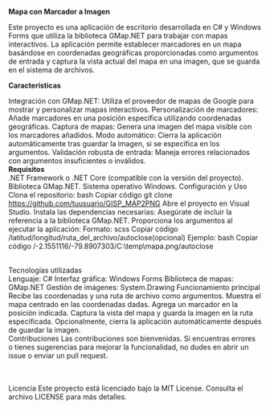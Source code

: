 <b>Mapa con Marcador a  Imagen</b>

Este proyecto es una aplicación de escritorio desarrollada en C# y Windows Forms que utiliza la biblioteca GMap.NET para trabajar con mapas interactivos. 
La aplicación permite establecer marcadores en un mapa basándose en coordenadas geográficas proporcionadas como argumentos de entrada y captura la vista actual del mapa en una imagen, que se guarda en el sistema de archivos.

<b>Características</b><br>

Integración con GMap.NET: Utiliza el proveedor de mapas de Google para mostrar y personalizar mapas interactivos.
Personalización de marcadores: Añade marcadores en una posición específica utilizando coordenadas geográficas.
Captura de mapas: Genera una imagen del mapa visible con los marcadores añadidos.
Modo automático: Cierra la aplicación automáticamente tras guardar la imagen, si se especifica en los argumentos.
Validación robusta de entrada: Maneja errores relacionados con argumentos insuficientes o inválidos.
<br>
<b>Requisitos</b><br>
.NET Framework o .NET Core (compatible con la versión del proyecto).
Biblioteca GMap.NET.
Sistema operativo Windows.
Configuración y Uso
<br>
Clona el repositorio:
bash
Copiar código
git clone https://github.com/tuusuario/GISP_MAP2PNG
Abre el proyecto en Visual Studio.
Instala las dependencias necesarias:
Asegúrate de incluir la referencia a la biblioteca GMap.NET.
Proporciona los argumentos al ejecutar la aplicación:
Formato:
scss
Copiar código
/latitud/longitud/ruta_del_archivo/autoclose(opcional)
Ejemplo:
bash
Copiar código
/-2.1551116/-79.8907303/C:\temp\mapa.png/autoclose

<br>
Tecnologías utilizadas
<br>
Lenguaje: C#
Interfaz gráfica: Windows Forms
Biblioteca de mapas: GMap.NET
Gestión de imágenes: System.Drawing
Funcionamiento principal
Recibe las coordenadas y una ruta de archivo como argumentos.
Muestra el mapa centrado en las coordenadas dadas.
Agrega un marcador en la posición indicada.
Captura la vista del mapa y guarda la imagen en la ruta especificada.
Opcionalmente, cierra la aplicación automáticamente después de guardar la imagen.
<br>
Contribuciones
Las contribuciones son bienvenidas. Si encuentras errores o tienes sugerencias para mejorar la funcionalidad, no dudes en abrir un issue o enviar un pull request.

<br><br>
Licencia
Este proyecto está licenciado bajo la MIT License. Consulta el archivo LICENSE para más detalles.

